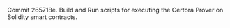 Commit 265718e.                    Build and Run scripts for executing the Certora Prover on Solidity smart contracts.